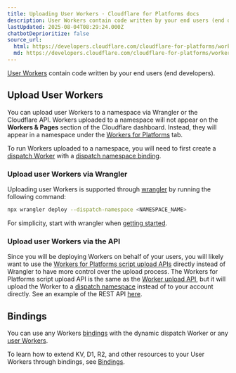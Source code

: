 ```yaml
---
title: Uploading User Workers · Cloudflare for Platforms docs
description: User Workers contain code written by your end users (end developers).
lastUpdated: 2025-08-04T08:29:24.000Z
chatbotDeprioritize: false
source_url:
  html: https://developers.cloudflare.com/cloudflare-for-platforms/workers-for-platforms/get-started/user-workers/
  md: https://developers.cloudflare.com/cloudflare-for-platforms/workers-for-platforms/get-started/user-workers/index.md
---
```


[User Workers](https://developers.cloudflare.com/cloudflare-for-platforms/workers-for-platforms/reference/how-workers-for-platforms-works/#user-workers) contain code written by your end users (end developers).

## Upload User Workers

You can upload user Workers to a namespace via Wrangler or the Cloudflare API. Workers uploaded to a namespace will not appear on the **Workers & Pages** section of the Cloudflare dashboard. Instead, they will appear in a namespace under the [Workers for Platforms](https://dash.cloudflare.com/?to=/:account/workers-for-platforms) tab.

To run Workers uploaded to a namespace, you will need to first create a [dispatch Worker](https://developers.cloudflare.com/cloudflare-for-platforms/workers-for-platforms/reference/how-workers-for-platforms-works/#dynamic-dispatch-worker) with a [dispatch namespace binding](https://developers.cloudflare.com/workers/wrangler/configuration/#dispatch-namespace-bindings-workers-for-platforms).

### Upload user Workers via Wrangler

Uploading user Workers is supported through [wrangler](https://developers.cloudflare.com/workers/wrangler/) by running the following command:

```sh
npx wrangler deploy --dispatch-namespace <NAMESPACE_NAME>
```

For simplicity, start with wrangler when [getting started](https://developers.cloudflare.com/cloudflare-for-platforms/workers-for-platforms/get-started/configuration/).

### Upload user Workers via the API

Since you will be deploying Workers on behalf of your users, you will likely want to use the [Workers for Platforms script upload APIs](https://developers.cloudflare.com/api/resources/workers_for_platforms/subresources/dispatch/subresources/namespaces/subresources/scripts/subresources/content/methods/update/) directly instead of Wrangler to have more control over the upload process. The Workers for Platforms script upload API is the same as the [Worker upload API](https://developers.cloudflare.com/api/resources/workers/subresources/scripts/methods/update/), but it will upload the Worker to a [dispatch namespace](https://developers.cloudflare.com/cloudflare-for-platforms/workers-for-platforms/reference/how-workers-for-platforms-works/#dispatch-namespace) instead of to your account directly. See an example of the REST API [here](https://developers.cloudflare.com/workers/platform/infrastructure-as-code#workers-for-platforms).

## Bindings

You can use any Workers [bindings](https://developers.cloudflare.com/workers/runtime-apis/bindings/) with the dynamic dispatch Worker or any [user Workers](https://developers.cloudflare.com/cloudflare-for-platforms/workers-for-platforms/get-started/bindings/).

To learn how to extend KV, D1, R2, and other resources to your User Workers through bindings, see [Bindings](https://developers.cloudflare.com/cloudflare-for-platforms/workers-for-platforms/get-started/bindings/).
